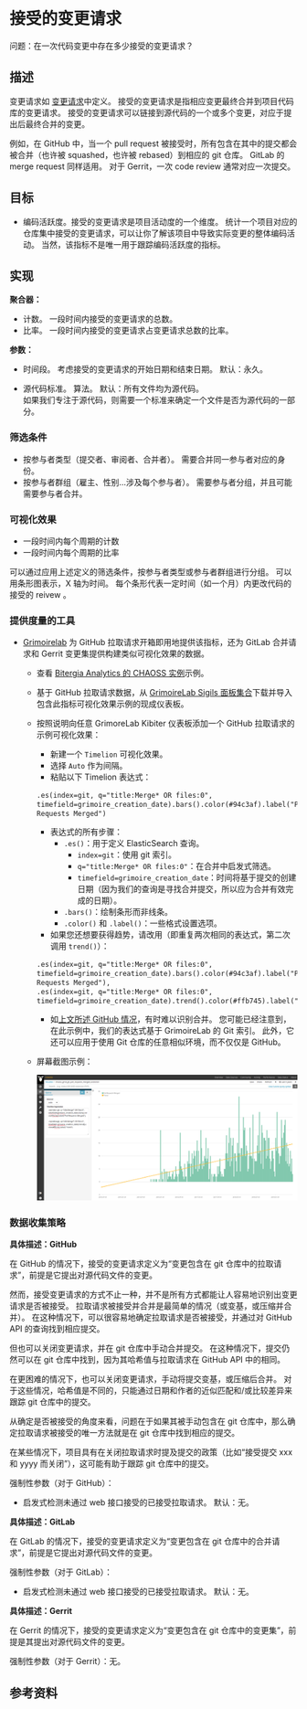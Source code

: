 # 接受的变更请求

问题：在一次代码变更中存在多少接受的变更请求？

## 描述

变更请求如 [变更请求](https://chaoss.community/metric-change-requests/)中定义。 接受的变更请求是指相应变更最终合并到项目代码库的变更请求。 接受的变更请求可以链接到源代码的一个或多个变更，对应于提出后最终合并的变更。

例如，在 GitHub 中，当一个 pull request 被接受时，所有包含在其中的提交都会被合并（也许被 squashed，也许被 rebased）到相应的 git 仓库。 GitLab 的 merge request 同样适用。 对于 Gerrit，一次 code review 通常对应一次提交。


## 目标

* 编码活跃度。接受的变更请求是项目活动度的一个维度。 统计一个项目对应的仓库集中接受的变更请求，可以让你了解该项目中导致实际变更的整体编码活动。 当然，该指标不是唯一用于跟踪编码活跃度的指标。


## 实现

**聚合器：**

* 计数。 一段时间内接受的变更请求的总数。
* 比率。 一段时间内接受的变更请求占变更请求总数的比率。

**参数：**
* 时间段。 考虑接受的变更请求的开始日期和结束日期。 默认：永久。

* 源代码标准。 算法。 默认：所有文件均为源代码。  
  如果我们专注于源代码，则需要一个标准来确定一个文件是否为源代码的一部分。


### 筛选条件

* 按参与者类型（提交者、审阅者、合并者）。 需要合并同一参与者对应的身份。
* 按参与者群组（雇主、性别…涉及每个参与者）。 需要参与者分组，并且可能需要参与者合并。


### 可视化效果

* 一段时间内每个周期的计数
* 一段时间内每个周期的比率

可以通过应用上述定义的筛选条件，按参与者类型或参与者群组进行分组。 可以用条形图表示，X 轴为时间。 每个条形代表一定时间（如一个月）内更改代码的接受的 reivew 。


### 提供度量的工具

* [Grimoirelab](https://chaoss.github.io/grimoirelab) 为 GitHub 拉取请求开箱即用地提供该指标，还为 GitLab 合并请求和 Gerrit 变更集提供构建类似可视化效果的数据。
  - 查看 [Bitergia Analytics 的 CHAOSS 实例](https://chaoss.biterg.io/app/kibana#/dashboard/a7b3fd70-ef16-11e8-9be6-c962f0cee9ae)示例。
  - 基于 GitHub 拉取请求数据，从 [GrimoireLab Sigils 面板集合](https://chaoss.github.io/grimoirelab-sigils/panels/github-pullrequests/)下载并导入包含此指标可视化效果示例的现成仪表板。
  - 按照说明向任意 GrimoreLab Kibiter 仪表板添加一个 GitHub 拉取请求的示例可视化效果：
    * 新建一个 `Timelion` 可视化效果。
    * 选择 `Auto` 作为间隔。
    * 粘贴以下 Timelion 表达式：
    ```
    .es(index=git, q="title:Merge* OR files:0", timefield=grimoire_creation_date).bars().color(#94c3af).label("Pull Requests Merged")
    ```
    * 表达式的所有步骤：
      * `.es()`：用于定义 ElasticSearch 查询。
        * `index=git`：使用 git 索引。
        * `q="title:Merge* OR files:0"`：在合并中启发式筛选。
        * `timefield=grimoire_creation_date`：时间将基于提交的创建日期（因为我们的查询是寻找合并提交，所以应为合并有效完成的日期）。
      * `.bars()`：绘制条形而非线条。
      * `.color()` 和 `.label()`：一些格式设置选项。
    * 如果您还想要获得趋势，请改用（即重复两次相同的表达式，第二次调用 `trend()`）：
    ```
    .es(index=git, q="title:Merge* OR files:0", timefield=grimoire_creation_date).bars().color(#94c3af).label("Pull Requests Merged"),
    .es(index=git, q="title:Merge* OR files:0", timefield=grimoire_creation_date).trend().color(#ffb745).label("Trend")
    ```
    * 如[上文所述 GitHub 情况](#specific-description-github)，有时难以识别合并。 您可能已经注意到，在此示例中，我们的表达式基于 GrimoireLab 的 Git 索引。 此外，它还可以应用于使用 Git 仓库的任意相似环境，而不仅仅是 GitHub。
  - 屏幕截图示例： 
   
    ![GrimoireLab 接受的变更请求指标截图](images/change-requests-accepted_grimoirelab.png)


### 数据收集策略

**具体描述：GitHub**

在 GitHub 的情况下，接受的变更请求定义为“变更包含在 git 仓库中的拉取请求”，前提是它提出对源代码文件的变更。

然而，接受变更请求的方式不止一种，并不是所有方式都能让人容易地识别出变更请求是否被接受。 拉取请求被接受并合并是最简单的情况（或变基，或压缩并合并）。 在这种情况下，可以很容易地确定拉取请求是否被接受，并通过对 GitHub API 的查询找到相应提交。

但也可以关闭变更请求，并在 git 仓库中手动合并提交。 在这种情况下，提交仍然可以在 git 仓库中找到，因为其哈希值与拉取请求在 GitHub API 中的相同。

在更困难的情况下，也可以关闭变更请求，手动将提交变基，或压缩后合并。 对于这些情况，哈希值是不同的，只能通过日期和作者的近似匹配和/或比较差异来跟踪 git 仓库中的提交。

从确定是否被接受的角度来看，问题在于如果其被手动包含在 git 仓库中，那么确定拉取请求被接受的唯一方法就是在 git 仓库中找到相应的提交。

在某些情况下，项目具有在关闭拉取请求时提及提交的政策（比如“接受提交 xxx 和 yyyy 而关闭”），这可能有助于跟踪 git 仓库中的提交。

强制性参数（对于 GitHub）：

* 启发式检测未通过 web 接口接受的已接受拉取请求。 默认：无。

**具体描述：GitLab**

在 GitLab 的情况下，接受的变更请求定义为“变更包含在 git 仓库中的合并请求”，前提是它提出对源代码文件的变更。

强制性参数（对于 GitLab）：

* 启发式检测未通过 web 接口接受的已接受拉取请求。 默认：无。

**具体描述：Gerrit**

在 Gerrit 的情况下，接受的变更请求定义为“变更包含在 git 仓库中的变更集”，前提是其提出对源代码文件的变更。

强制性参数（对于 Gerrit）：无。



## 参考资料

